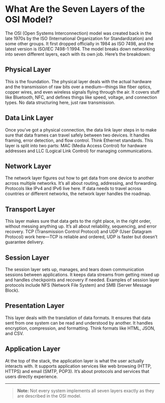 # What Are the Seven Layers of the OSI Model?

The OSI (Open Systems Interconnection) model was created back in the late 1970s by the ISO (International Organization for Standardization) and some other groups. It first dropped officially in 1984 as ISO 7498, and the latest version is ISO/IEC 7498-1:1994. The model breaks down networking into seven different layers, each with its own job. Here’s the breakdown:

## Physical Layer

This is the foundation. The physical layer deals with the actual hardware and the transmission of raw bits over a medium—things like fiber optics, copper wires, and even wireless signals flying through the air. It covers stuff like Bluetooth, NFC, and defines things like speed, voltage, and connection types. No data structuring here, just raw transmission.

## Data Link Layer

Once you’ve got a physical connection, the data link layer steps in to make sure that data frames can travel safely between two devices. It handles framing, error detection, and flow control. Think Ethernet standards. This layer is split into two parts: MAC (Media Access Control) for hardware addresses and LLC (Logical Link Control) for managing communications.

## Network Layer

The network layer figures out how to get data from one device to another across multiple networks. It’s all about routing, addressing, and forwarding. Protocols like IPv4 and IPv6 live here. If data needs to travel across countries or different networks, the network layer handles the roadmap.

## Transport Layer

This layer makes sure that data gets to the right place, in the right order, without messing anything up. It’s all about reliability, sequencing, and error recovery. TCP (Transmission Control Protocol) and UDP (User Datagram Protocol) work here—TCP is reliable and ordered, UDP is faster but doesn’t guarantee delivery.

## Session Layer

The session layer sets up, manages, and tears down communication sessions between applications. It keeps data streams from getting mixed up and handles checkpoints and recovery if needed. Examples of session layer protocols include NFS (Network File System) and SMB (Server Message Block).

## Presentation Layer

This layer deals with the translation of data formats. It ensures that data sent from one system can be read and understood by another. It handles encryption, compression, and formatting. Think formats like HTML, JSON, and CSV.

## Application Layer

At the top of the stack, the application layer is what the user actually interacts with. It supports application services like web browsing (HTTP, HTTPS) and email (SMTP, POP3). It’s about protocols and services that users directly experience.

---

> **Note:** Not every system implements all seven layers exactly as they are described in the OSI model.